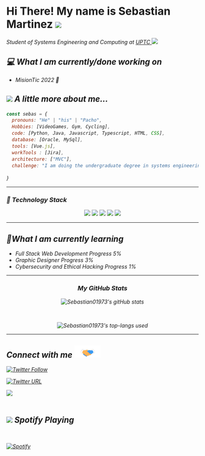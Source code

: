 # Hi There! My name is Sebastian Martinez <img src="https://blog.joypixels.com/content/images/2019/06/waving_hand_sign_1024.gif" width="30"/>

<p><em>Student of Systems Engineering and Computing at <a href="https://www.uptc.edu.co/sitio/portal/">UPTC </a><img src="https://media.giphy.com/media/fYSnHlufseco8Fh93Z/giphy.gif" width="30"></p>

## 💻 What I am currently/done working on

- MisionTic 2022 🚀

## <img src="https://media4.giphy.com/media/Ll22OhMLAlVDb8UQWe/giphy.gif?cid=ecf05e474ojwxk1jee7kin9kmqu1sovn54z4utewiuuwxl9m&rid=giphy.gif&ct=s" width="50"> A little more about me...  



```javascript
const sebas = {
  pronouns: "He" | "his" | "Pacho",
  Hobbies: [VideoGames, Gym, Cycling],
  code: [Python, Java, Javascript, Typescript, HTML, CSS],
  database: [Oracle, MySql],
  tools: [Vue.js],
  workTools : [Jira],
  architecture: ["MVC"],
  challenge: "I am doing the undergraduate degree in systems engineering"
 
}
```
 
---
 
### 🚀 Technology Stack

<div align='center'>
  
  <!-- Settings:  https://javascript.plainenglish.io/how-to-make-custom-language-badges-for-your-profile-using-shields-io-d2aeaf016b6b -->
  <!-- Settings Icons: https://github.com/badges/shields/blob/master/doc/logos.md -->
  
  <img src="https://img.shields.io/badge/Java-007396?style=flat-square&logo=Java&logoColor=white"/>
  <img src="https://img.shields.io/badge/HTML5-E34F26?style=flat-square&logo=HTML5&logoColor=white"/>
  <img src="https://img.shields.io/badge/CSS3-1572B6?style=flat-square&logo=CSS3&logoColor=white"/>
  <img src="https://img.shields.io/badge/Javascript-F7DF1E?style=flat-square&logo=JavaScript&logoColor=white"/>
  <img src="https://img.shields.io/badge/Python-FA821B?style=flat-square&logo=Python&logoColor=white"/>
  <!-- <img src="https://img.shields.io/badge/Node.js-2A7546?style=flat-square&logo=nodedotjs&logoColor=green"/>  -->
  <!-- <img src="https://img.shields.io/badge/react-61DAFB?style=flat-square&logo=react&logoColor=white"/> -->
  
</div>

---

 <!--GitHub Stats -->

## 📖What I am currently learning

- Full Stack Web Development _Progress 5%_
- Graphic Designer _Progress 3%_
- Cybersecurity and Ethical Hacking _Progress 1%_
  
 --- 
  
 <!--GitHub Stats -->
  
<div align='center'>
  
  ### My GitHub Stats
  
  ![Sebastian01973's gitHub stats](https://github-readme-stats.vercel.app/api?username=Sebastian01973&show_icons=true&theme=merko)
  
  <br>
  
  ![Sebastian01973's top-langs used](https://github-readme-stats.vercel.app/api/top-langs?username=Sebastian01973&show_icons=true&locale=en&layout=compact&langs_count=10&theme=merko)
  
</div>

--- 

<!--Connect with me -->

## Connect with me <img src="https://github.com/Sebastian01973/Sebastian01973/blob/main/resources/Hands.gif" height="32px">

<div>

[![Twitter Follow](https://img.shields.io/twitter/follow/sebastian01973?color=1DA1F2&label=sebas&logo=twitter&style=for-the-badge)](https://twitter.com/sebastian01973)


[![Twitter URL](https://img.shields.io/twitter/url?color=E33478&label=Sebas._.97&logo=instagram&style=for-the-badge&url=https%3A%2F%2Fwww.instagram.com%2Fsebas._.97%2F)](https://www.instagram.com/sebas._.97/)

<a href="mailto:sebastian0197333@gmail.com">
 <img src = "https://img.shields.io/badge/Gmail-D14836?style=for-the-badge&logo=gmail&logoColor=white">
</a>
  
</div>

<br/>

<!-- PlayListy Spotify-->

## <img src="https://upload.wikimedia.org/wikipedia/commons/1/19/Spotify_logo_without_text.svg" width="50"> Spotify Playing
  
<br/>

[![Spotify](https://novatorem.vercel.app/api/spotify)](https://open.spotify.com/user/sebastian01973)
  
  

<!-- Inspired in Navis Code, Thaiane and palashmon -->

<!-- LINKS-->

[git]: https://github.com/Sebastian01973
